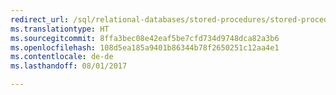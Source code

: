 ```yaml
--- 
redirect_url: /sql/relational-databases/stored-procedures/stored-procedures-database-engine
ms.translationtype: HT
ms.sourcegitcommit: 8ffa3bec08e42eaf5be7cfd734d9748dca82a3b6
ms.openlocfilehash: 108d5ea185a9401b86344b78f2650251c12aa4e1
ms.contentlocale: de-de
ms.lasthandoff: 08/01/2017

--- 
```


